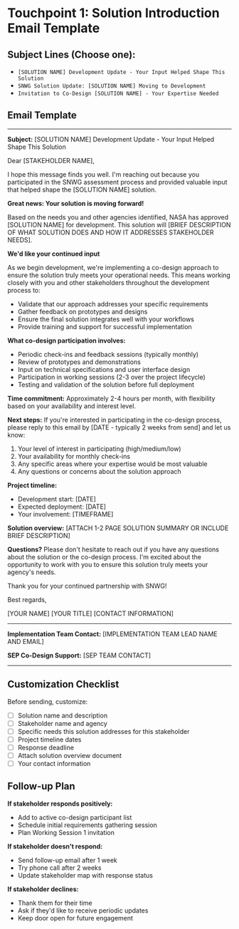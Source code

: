 # Touchpoint 1: Solution Introduction Email Template

## Subject Lines (Choose one):
- `[SOLUTION NAME] Development Update - Your Input Helped Shape This Solution`
- `SNWG Solution Update: [SOLUTION NAME] Moving to Development`
- `Invitation to Co-Design [SOLUTION NAME] - Your Expertise Needed`

## Email Template

---

**Subject:** [SOLUTION NAME] Development Update - Your Input Helped Shape This Solution

Dear [STAKEHOLDER NAME],

I hope this message finds you well. I'm reaching out because you participated in the SNWG assessment process and provided valuable input that helped shape the [SOLUTION NAME] solution.

**Great news: Your solution is moving forward!**

Based on the needs you and other agencies identified, NASA has approved [SOLUTION NAME] for development. This solution will [BRIEF DESCRIPTION OF WHAT SOLUTION DOES AND HOW IT ADDRESSES STAKEHOLDER NEEDS].

**We'd like your continued input**

As we begin development, we're implementing a co-design approach to ensure the solution truly meets your operational needs. This means working closely with you and other stakeholders throughout the development process to:

- Validate that our approach addresses your specific requirements
- Gather feedback on prototypes and designs  
- Ensure the final solution integrates well with your workflows
- Provide training and support for successful implementation

**What co-design participation involves:**
- Periodic check-ins and feedback sessions (typically monthly)
- Review of prototypes and demonstrations
- Input on technical specifications and user interface design
- Participation in working sessions (2-3 over the project lifecycle)
- Testing and validation of the solution before full deployment

**Time commitment:** Approximately 2-4 hours per month, with flexibility based on your availability and interest level.

**Next steps:**
If you're interested in participating in the co-design process, please reply to this email by [DATE - typically 2 weeks from send] and let us know:

1. Your level of interest in participating (high/medium/low)
2. Your availability for monthly check-ins
3. Any specific areas where your expertise would be most valuable
4. Any questions or concerns about the solution approach

**Project timeline:**
- Development start: [DATE]
- Expected deployment: [DATE]
- Your involvement: [TIMEFRAME]

**Solution overview:**
[ATTACH 1-2 PAGE SOLUTION SUMMARY OR INCLUDE BRIEF DESCRIPTION]

**Questions?**
Please don't hesitate to reach out if you have any questions about the solution or the co-design process. I'm excited about the opportunity to work with you to ensure this solution truly meets your agency's needs.

Thank you for your continued partnership with SNWG!

Best regards,

[YOUR NAME]
[YOUR TITLE]
[CONTACT INFORMATION]

---

**Implementation Team Contact:**
[IMPLEMENTATION TEAM LEAD NAME AND EMAIL]

**SEP Co-Design Support:**
[SEP TEAM CONTACT]

---

## Customization Checklist

Before sending, customize:
- [ ] Solution name and description
- [ ] Stakeholder name and agency
- [ ] Specific needs this solution addresses for this stakeholder
- [ ] Project timeline dates
- [ ] Response deadline
- [ ] Attach solution overview document
- [ ] Your contact information

## Follow-up Plan

**If stakeholder responds positively:**
- Add to active co-design participant list
- Schedule initial requirements gathering session
- Plan Working Session 1 invitation

**If stakeholder doesn't respond:**
- Send follow-up email after 1 week
- Try phone call after 2 weeks
- Update stakeholder map with response status

**If stakeholder declines:**
- Thank them for their time
- Ask if they'd like to receive periodic updates
- Keep door open for future engagement

